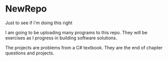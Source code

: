 # NewRepo
Just to see if i'm doing this right

I am going to be uploading many programs to this repo. They will be exercises as I progress in building 
software solutions. 

The projects are problems from a C# textbook. They are the end of chapter questions and projects. 
